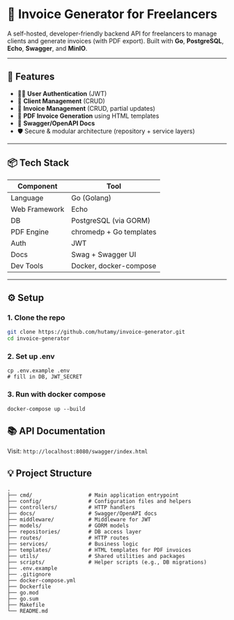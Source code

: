 # 🧾 Invoice Generator for Freelancers

A self-hosted, developer-friendly backend API for freelancers to manage clients and generate invoices (with PDF export). Built with **Go**, **PostgreSQL**, **Echo**, **Swagger**, and **MinIO**.

---

## 🚀 Features

- 🧑‍💼 **User Authentication** (JWT)
- 👥 **Client Management** (CRUD)
- 💸 **Invoice Management** (CRUD, partial updates)
- 📄 **PDF Invoice Generation** using HTML templates
- 🧾 **Swagger/OpenAPI Docs**
- 🛡️ Secure & modular architecture (repository + service layers)

---

## 📦 Tech Stack

| Component     | Tool                    |
| ------------- | ----------------------- |
| Language      | Go (Golang)             |
| Web Framework | Echo                    |
| DB            | PostgreSQL (via GORM)   |
| PDF Engine    | chromedp + Go templates |
| Auth          | JWT                     |
| Docs          | Swag + Swagger UI       |
| Dev Tools     | Docker, docker-compose  |

---

## ⚙️ Setup

### 1. Clone the repo

```bash
git clone https://github.com/hutamy/invoice-generator.git
cd invoice-generator
```

### 2. Set up .env

```
cp .env.example .env
# fill in DB, JWT_SECRET
```

### 3. Run with docker compose

```
docker-compose up --build
```

## 📚 API Documentation

Visit: `http://localhost:8080/swagger/index.html`

## 💡 Project Structure

```
.
├── cmd/                  # Main application entrypoint
├── config/               # Configuration files and helpers
├── controllers/          # HTTP handlers
├── docs/                 # Swagger/OpenAPI docs
├── middleware/           # Middleware for JWT
├── models/               # GORM models
├── repositories/         # DB access layer
├── routes/               # HTTP routes
├── services/             # Business logic
├── templates/            # HTML templates for PDF invoices
├── utils/                # Shared utilities and packages
├── scripts/              # Helper scripts (e.g., DB migrations)
├── .env.example
├── .gitignore
├── docker-compose.yml
├── Dockerfile
├── go.mod
├── go.sum
├── Makefile
└── README.md
```
